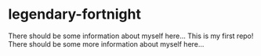 # legendary-fortnight

There should be some information about myself here...
This is my first repo!
There should be some more information about myself here...
